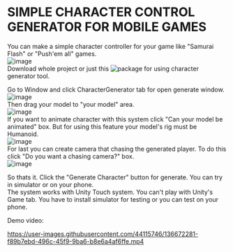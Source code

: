# SIMPLE CHARACTER CONTROL GENERATOR FOR MOBILE GAMES
You can make a simple character controller for your game like "Samurai Flash" or "Push'em all" games. <br/>
![image](https://user-images.githubusercontent.com/44115746/136671985-5c2d1d49-0b02-4f01-b42c-48f7f9a08686.png)<br/>
Download whole project or just this ![package]("https://drive.google.com/file/d/1o1JjFIzsxd3RXHpwAXqjROaLNp8U2UO3/view?usp=sharing") for using character generator tool.<br/>

Go to Window and click CharacterGenerator tab for open generate window.<br/>
![image](https://user-images.githubusercontent.com/44115746/136672055-a9ea742d-2941-40e7-9aa4-6c951e788c96.png)<br/>
Then drag your model to "your model" area.<br/>
![image](https://user-images.githubusercontent.com/44115746/136672093-1839455a-e2bd-45c9-b4c4-f5a6cf29da2d.png)<br/>
If you want to animate character with this system click "Can your model be animated" box. But for using this feature your model's rig must be Humanoid.<br/>
![image](https://user-images.githubusercontent.com/44115746/136672152-a1f975f8-2ab8-4085-9964-554147d07729.png)<br/>
For last you can create camera that chasing the generated player. To do this click "Do you want a chasing camera?" box.<br/>
![image](https://user-images.githubusercontent.com/44115746/136672181-bdc8726f-e8ee-46e0-aafc-c29c7c336ab6.png)<br/>

So thats it. Click the "Generate Character" button for generate. You can try in simulator or on your phone.<br/>
The system works with Unity Touch system. You can't play with Unity's Game tab. You have to install simulator for testing or you can test on your phone.<br/>

Demo video:



https://user-images.githubusercontent.com/44115746/136672281-f89b7ebd-496c-45f9-9ba6-b8e6a4af6ffe.mp4

